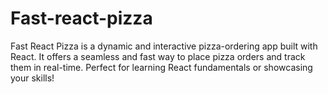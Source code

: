# Fast-react-pizza
Fast React Pizza is a dynamic and interactive pizza-ordering app built with React. It offers a seamless and fast way to place pizza orders and track them in real-time. Perfect for learning React fundamentals or showcasing your skills!
